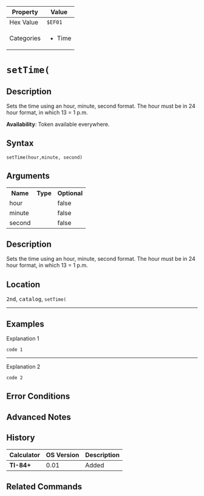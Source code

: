 | Property      | Value |
|---------------|-------|
| Hex Value     | `$EF01`|
| Categories    | <ul><li>Time</li></ul> |

# `setTime(`

## Description
Sets the time using an hour, minute, second format. The hour must be in 24 hour format, in which 13 = 1 p.m.


<b>Availability</b>: Token available everywhere.

## Syntax
`setTime(hour,minute, second)`

## Arguments
<table>
<tr><th>Name</th><th>Type</th><th>Optional</th></tr>

<tr><td>hour</td><td></td><td>false</td></tr>

<tr><td>minute</td><td></td><td>false</td></tr>

<tr><td>second</td><td></td><td>false</td></tr>

</table>

## Description
Sets the time using an hour, minute, second format. The hour must be in 24 hour format, in which 13 = 1 p.m.

## Location
<kbd>2nd</kbd>, <kbd>catalog</kbd>, `setTime(`
<hr>

## Examples

Explanation 1
```ti-basic
code 1
```
---
Explanation 2
```ti-basic
code 2
```

## Error Conditions


## Advanced Notes


## History
| Calculator | OS Version | Description |
|------------|------------|-------------|
| <b>TI-84+</b> | 0.01 | Added

## Related Commands

    